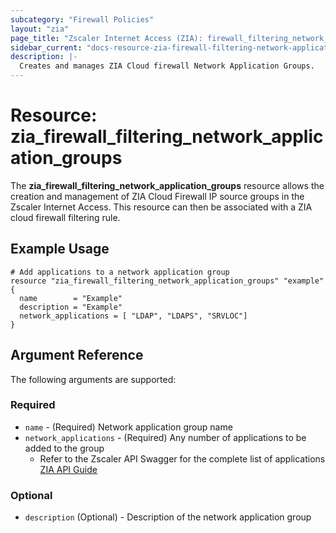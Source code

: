 ```yaml
---
subcategory: "Firewall Policies"
layout: "zia"
page_title: "Zscaler Internet Access (ZIA): firewall_filtering_network_application_groups"
sidebar_current: "docs-resource-zia-firewall-filtering-network-application-groups"
description: |-
  Creates and manages ZIA Cloud firewall Network Application Groups.
---
```



# Resource: zia_firewall_filtering_network_application_groups

The **zia_firewall_filtering_network_application_groups** resource allows the creation and management of ZIA Cloud Firewall IP source groups in the Zscaler Internet Access. This resource can then be associated with a ZIA cloud firewall filtering rule.

## Example Usage

```hcl
# Add applications to a network application group
resource "zia_firewall_filtering_network_application_groups" "example" {
  name        = "Example"
  description = "Example"
  network_applications = [ "LDAP", "LDAPS", "SRVLOC"]
}
```

## Argument Reference

The following arguments are supported:

### Required

* `name` - (Required) Network application group name
* `network_applications` - (Required) Any number of applications to be added to the group
  * Refer to the Zscaler API Swagger for the complete list of applications [ZIA API Guide](https://help.zscaler.com/zia/firewall-policies#/networkApplicationGroups-get)

### Optional

* `description` (Optional) - Description of the network application group
